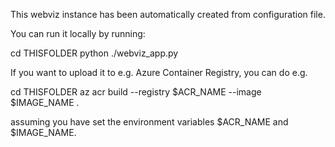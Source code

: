 This webviz instance has been automatically created from configuration file.

You can run it locally by running:

  cd THISFOLDER
  python ./webviz_app.py

If you want to upload it to e.g. Azure Container Registry, you can do e.g.

  cd THISFOLDER
  az acr build --registry $ACR_NAME --image $IMAGE_NAME . 

assuming you have set the environment variables $ACR_NAME and $IMAGE_NAME.
